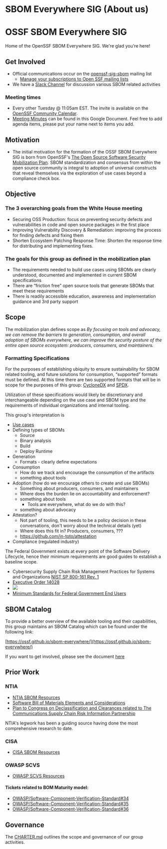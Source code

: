 # SBOM Everywhere SIG (About us)

# OSSF SBOM Everywhere SIG

Home of the OpenSSF SBOM Everywhere SIG. We're glad you're here!

## Get Involved

*   Official communications occur on the [openssf-sig-sbom](https://lists.openssf.org/g/openssf-sig-sbom) mailing list
    * [Manage your subscriptions to Open SSF mailing lists](https://lists.openssf.org/g/main/subgroups)
*   We have a [Slack Channel](https://openssf.slack.com/archives/C03GKSYFRC0) for discussion various SBOM related activities

### Meeting times

*   Every other Tuesday @ 11:05am EST. The invite is available on the [OpenSSF Community Calendar](https://calendar.google.com/calendar/u/0/r?cid=czYzdm9lZmhwNWk5cGZsdGI1cTY3bmdwZXNAZ3JvdXAuY2FsZW5kYXIuZ29vZ2xlLmNvbQ).
*   [Meeting Minutes](https://docs.google.com/document/d/193ODRga1F49WKPYYR79SNi9b27mChBqpOf5iiWJcMso/edit#heading=h.xqitfd6hs1gc) can be found in this Google Document. Feel free to add agenda items, please put your name next to items you add.

## Motivation

- The initial motivation for the formation of the OSSF SBOM Everywhere SIG is born from OpenSSF's [The Open Source Software Security Mobilization Plan](reference/mobilization_plan.pdf).  SBOM standardization and consensus from within the open source community is integral to adoption of universal constructs that reveal themselves via the exploration of use cases beyond a compliance check box.

## Objective

### The 3 overarching goals from the White House meeting
- Securing OSS Production: focus on preventing security defects and
  vulnerabilities in code and open source packages in the first place
- Improving Vulnerability Discovery & Remediation: improving the process
  for finding defects and fixing them
- Shorten Ecosystem Patching Response Time: Shorten the response time for
  distributing and implementing fixes.

### The goals for this group as defined in the mobilization plan
- The requirements needed to build use cases using SBOMs are clearly
  understood, documented and implemented in current SBOM specifications
- There are “friction free” open source tools that generate SBOMs that meet
  these requirements
- There is readily accessible education, awareness and implementation
  guidance and 3rd party support




## Scope

The mobilization plan defines scope as
_By focusing on tools and advocacy, we can remove the barriers to
generation, consumption, and overall adoption of SBOMs everywhere, we can
improve the security posture of the entire open source ecosystem:
producers, consumers, and maintainers._



### Formatting Specifications

For the purposes of establishing ubiquity to ensure sustainability for SBOM related tooling, and future solutions for consumption, “supported” formats must be defined. At this time there are two supported formats that will be in scope for the purposes of this group: [CycloneDX](https://cyclonedx.org) and [SPDX](https://spdx.dev).

Utilization of these specifications would likely be discretionary and interchangeable depending on the use case and SBOM type and the requirements of individual organizations and internal tooling.

This group's interpretation is
- [Use cases](https://docs.google.com/document/d/15X0TspuxUg19YScqNK1tl5kYpJV2xOrcuSx6CwanYZ0/edit#)
- Defining types of SBOMs
    - Source
    - Binary analysis
    - Build
    - Deploy Runtime
- Generation
    - Formats - clearly define expectations
- Consumption
    - How do we track and encourage the consumption of the artifacts
    - something about tools
- Adoption (how do we encourage others to create and use SBOMs)
    - Something about producers, consumers, and maintainers
    - Where does the burden lie on accountability and enforcement?
    - something about tools
        - Tools are everywhere, what do we do with this?
    - something about advocacy
- Attestation?
    - Not part of tooling, this needs to be a policy decision in these
      conversations, don't worry about the technical details (yet)
    - Where does this fit in? Producers, consumers, ???
    - https://github.com/in-toto/attestation
- Compliance (regulated industry)

The Federal Government exists at every point of the Software Delivery Lifecycle, hence their minimum requirements are good guides to establish a baseline scope.
- Cybersecurity Supply Chain Risk Management Practices for Systems and Organizations [NIST SP 800-161 Rev. 1](https://csrc.nist.gov/publications/detail/sp/800-161/rev-1/final)
- [Executive Order 14028](https://www.nist.gov/itl/executive-order-14028-improving-nations-cybersecurity/software-security-supply-chains)
- ![](https://www.nist.gov/sites/default/files/styles/2800_x_2800_limit/public/images/2021/07/09/software-verification-timeline.png)
- [Minimum Standards for Federal Government End Users](https://www.nist.gov/itl/executive-order-improving-nations-cybersecurity/recommended-minimum-standard-vendor-or-developer)


## SBOM Catalog
To provide a better overview of the available tooling and their capabilities, this group maintains an SBOM Catalog which can be found under the following link:

[https://ossf.github.io/sbom-everywhere/](https://ossf.github.io/sbom-everywhere/)

If you want to get involved, please see the document [here](https://github.com/ossf/sbom-everywhere/SBOM-Catalog/contribute.md)


## Prior Work
### NTIA
- [NTIA SBOM Resources](https://ntia.gov/SBOM)
- [Software Bill of Materials Elements and Considerations](https://www.regulations.gov/docket/NTIA-2021-0001/document)
- [Plan to Congress on Declassification and Clearances related to The Communications Supply Chain Risk Information Partnership](https://ntia.gov/files/ntia/publications/ntia_plan_on_declassification_and_clearances_re_c-scrip.pdf)

NTIA's legwork has been a guiding source having done the most comprehensive research to date.

### CISA
- [CISA SBOM Resources](https://www.cisa.gov/sbom)

### OWASP SCVS
- [OWASP SCVS Resources](https://owasp.org/scvs)

#### Tickets related to BOM Maturity model:
- [OWASP/Software-Component-Verification-Standard#34](https://github.com/OWASP/Software-Component-Verification-Standard/issues/34)
- [OWASP/Software-Component-Verification-Standard#35](https://github.com/OWASP/Software-Component-Verification-Standard/issues/35)
- [OWASP/Software-Component-Verification-Standard#36](https://github.com/OWASP/Software-Component-Verification-Standard/issues/36)

## Governance

The [CHARTER.md](https://github.com/ossf/sbom-everywhere/blob/main/CHARTER.md) outlines the scope and governance of our group activities.
